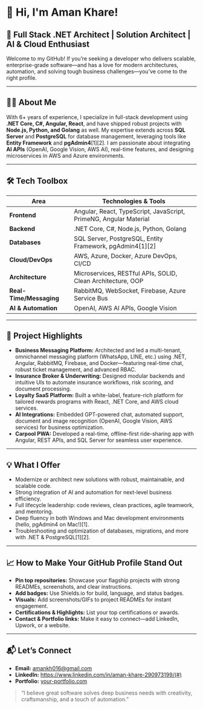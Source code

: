 # 👋 Hi, I'm Aman Khare!

## 🚀 Full Stack .NET Architect | Solution Architect | AI & Cloud Enthusiast

Welcome to my GitHub! If you’re seeking a developer who delivers scalable, enterprise-grade software—and has a love for modern architectures, automation, and solving tough business challenges—you’ve come to the right profile.

---

## 👨‍💻 About Me

With 6+ years of experience, I specialize in full-stack development using **.NET Core, C#, Angular, React**, and have shipped robust projects with **Node.js, Python, and Golang** as well. My expertise extends across **SQL Server** and **PostgreSQL** for database management, leveraging tools like **Entity Framework** and **pgAdmin4**[1][2]. I am passionate about integrating **AI APIs** (OpenAI, Google Vision, AWS AI), real-time features, and designing microservices in AWS and Azure environments.

---

## 🛠️ Tech Toolbox

| Area               | Technologies & Tools        |
|--------------------|----------------------------|
| **Frontend**       | Angular, React, TypeScript, JavaScript, PrimeNG, Angular Material |
| **Backend**        | .NET Core, C#, Node.js, Python, Golang      |
| **Databases**      | SQL Server, PostgreSQL, Entity Framework, pgAdmin4[1][2] |
| **Cloud/DevOps**   | AWS, Azure, Docker, Azure DevOps, CI/CD     |
| **Architecture**   | Microservices, RESTful APIs, SOLID, Clean Architecture, OOP |
| **Real-Time/Messaging** | RabbitMQ, WebSocket, Firebase, Azure Service Bus |
| **AI & Automation**| OpenAI, AWS AI APIs, Google Vision          |

---

## 🌟 Project Highlights

- **Business Messaging Platform:** Architected and led a multi-tenant, omnichannel messaging platform (WhatsApp, LINE, etc.) using .NET, Angular, RabbitMQ, Firebase, and Docker—featuring real-time chat, robust ticket management, and advanced RBAC.
- **Insurance Broker & Underwriting:** Designed modular backends and intuitive UIs to automate insurance workflows, risk scoring, and document processing.
- **Loyalty SaaS Platform:** Built a white-label, feature-rich platform for tailored rewards programs with React, .NET Core, and AWS cloud services.
- **AI Integrations:** Embedded GPT-powered chat, automated support, document and image recognition (OpenAI, Google Vision, AWS services) for business optimization.
- **Carpool PWA:** Developed a real-time, offline-first ride-sharing app with Angular, REST APIs, and SQL Server for seamless user experience.

---

## 💡 What I Offer

- Modernize or architect new solutions with robust, maintainable, and scalable code.
- Strong integration of AI and automation for next-level business efficiency.
- Full lifecycle leadership: code reviews, clean practices, agile teamwork, and mentoring.
- Deep fluency in both Windows and Mac development environments (hello, pgAdmin4 on Mac!)[1].
- Troubleshooting and optimization of databases, migrations, and more with .NET & PostgreSQL[1][2].

---

## 📈 How to Make Your GitHub Profile Stand Out

- **Pin top repositories:** Showcase your flagship projects with strong READMEs, screenshots, and clear instructions.
- **Add badges:** Use Shields.io for build, language, and status badges.
- **Visuals:** Add screenshots/GIFs to project READMEs for instant engagement.
- **Certifications & Highlights:** List your top certifications or awards.
- **Contact & Portfolio links:** Make it easy to connect—add LinkedIn, Upwork, or a website.

---

## 📬 Let’s Connect

- **Email:** amankh016@gmail.com
- **LinkedIn:** https://www.linkedin.com/in/aman-khare-290973199/(#)
- **Portfolio:** [your-portfolio.com](#)

> “I believe great software solves deep business needs with creativity, craftsmanship, and a touch of automation.”

